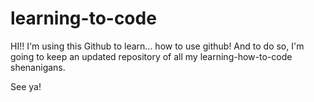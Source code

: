 # learning-to-code

HI!! I'm using this Github to learn... how to use github! And to do so, I'm going to keep an updated repository of all my learning-how-to-code shenanigans.

See ya!

